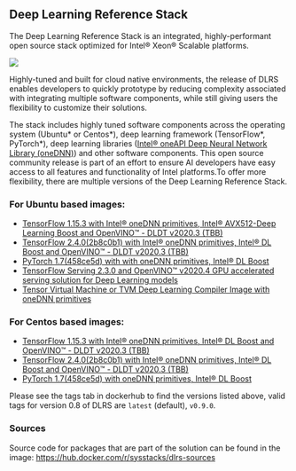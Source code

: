## Deep Learning Reference Stack


The Deep Learning Reference Stack is an integrated, highly-performant open source stack optimized for Intel® Xeon® Scalable platforms.


<img src="https://intel.github.io/stacks/_images/dlrs_single_2.png" />

Highly-tuned and built for cloud native environments, the release of DLRS enables developers to quickly prototype by reducing complexity associated with integrating multiple software components, while still giving users the flexibility to customize their solutions.

The stack includes highly tuned software components across the operating system (Ubuntu* or Centos*), deep learning framework (TensorFlow*, PyTorch*), deep learning libraries ([Intel® oneAPI Deep Neural Network Library (oneDNN)](https://01.org/dnnl)) and other software components. This open source community release is part of an effort to ensure AI developers have easy access to all features and functionality of Intel platforms.To offer more flexibility, there are multiple versions of the Deep Learning Reference Stack.
 
### For Ubuntu based images:

* [TensorFlow 1.15.3 with Intel® oneDNN primitives, Intel® AVX512-Deep Learning Boost and OpenVINO™ - DLDT v2020.3 (TBB)](https://hub.docker.com/r/sysstacks/dlrs-tensorflow-ubuntu)
* [TensorFlow 2.4.0(2b8c0b1) with Intel® oneDNN primitives, Intel® DL Boost and OpenVINO™ - DLDT v2020.3 (TBB)](https://hub.docker.com/r/sysstacks/dlrs-tensorflow2-ubuntu)
* [PyTorch 1.7(458ce5d) with with oneDNN primitives, Intel® DL Boost](https://hub.docker.com/r/sysstacks/dlrs-pytorch-ubuntu)
* [TensorFlow Serving 2.3.0 and OpenVINO™ v2020.4 GPU accelerated serving solution for Deep Learning models](https://hub.docker.com/repository/docker/sysstacks/dlrs-serving-ubuntu)
* [Tensor Virtual Machine or TVM Deep Learning Compiler Image with oneDNN primitives](https://hub.docker.com/r/sysstacks/dlrs-ml-compiler-ubuntu)
 
### For Centos based images:

* [TensorFlow 1.15.3 with Intel® oneDNN primitives, Intel® DL Boost and OpenVINO™ - DLDT v2020.3 (TBB)](https://hub.docker.com/r/sysstacks/dlrs-tensorflow-centos)
* [TensorFlow 2.4.0(2b8c0b1) with Intel® oneDNN primitives, Intel® DL Boost and OpenVINO™ - DLDT v2020.3 (TBB)](https://hub.docker.com/r/sysstacks/dlrs-tensorflow2-centos)
* [PyTorch 1.7(458ce5d) with oneDNN primitives, Intel® DL Boost](https://hub.docker.com/r/sysstacks/dlrs-pytorch-centos)
 
Please see the tags tab in dockerhub to find the versions listed above, valid tags for version 0.8 of DLRS are `latest` (default), `v0.9.0`.

### Sources

Source code for packages that are part of the solution can be found in the image: https://hub.docker.com/r/sysstacks/dlrs-sources



